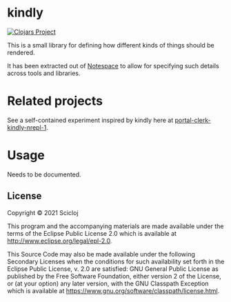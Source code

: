 # kindly

[![Clojars Project](https://img.shields.io/clojars/v/org.scicloj/kindly.svg)](https://clojars.org/org.scicloj/kindly)

This is a small library for defining how different kinds of things should be rendered.

It has been extracted out of [Notespace](github.com/scicloj/notespace) to allow for specifying such details across tools and libraries.

# Related projects
See a self-contained experiment inspired by kindly here at [portal-clerk-kindly-nrepl-1](https://github.com/scicloj/visual-tools-experiments/tree/main/portal-clerk-kindly-nrepl-1).

# Usage

Needs to be documented.

## License

Copyright © 2021 Scicloj

This program and the accompanying materials are made available under the
terms of the Eclipse Public License 2.0 which is available at
http://www.eclipse.org/legal/epl-2.0.

This Source Code may also be made available under the following Secondary
Licenses when the conditions for such availability set forth in the Eclipse
Public License, v. 2.0 are satisfied: GNU General Public License as published by
the Free Software Foundation, either version 2 of the License, or (at your
option) any later version, with the GNU Classpath Exception which is available
at https://www.gnu.org/software/classpath/license.html.
